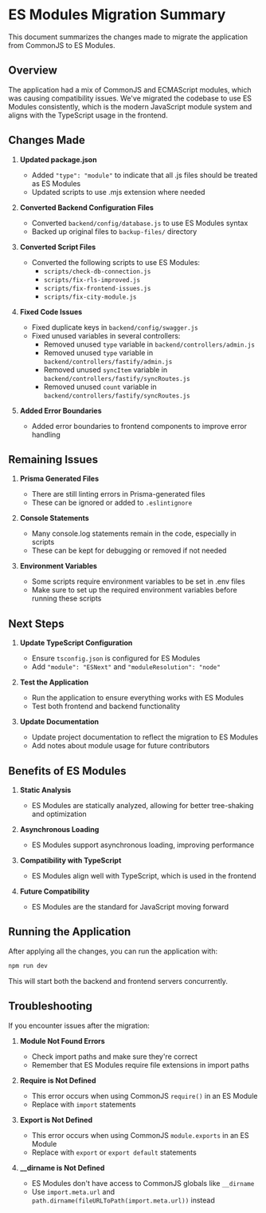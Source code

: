<!--

 * Copyright (c) 2025 Cosmo Exploit Group LLC. All Rights Reserved.
 * 
 * PROPRIETARY AND CONFIDENTIAL
 * 
 * This file is part of the Cosmo Exploit Group LLC Weight Management System.
 * Unauthorized copying of this file, via any medium is strictly prohibited.
 * 
 * This file contains proprietary and confidential information of 
 * Cosmo Exploit Group LLC and may not be copied, distributed, or used
 * in any way without explicit written permission.
 

-->

# ES Modules Migration Summary

This document summarizes the changes made to migrate the application from CommonJS to ES Modules.

## Overview

The application had a mix of CommonJS and ECMAScript modules, which was causing compatibility issues. We've migrated the codebase to use ES Modules consistently, which is the modern JavaScript module system and aligns with the TypeScript usage in the frontend.

## Changes Made

1. **Updated package.json**

   - Added `"type": "module"` to indicate that all .js files should be treated as ES Modules
   - Updated scripts to use .mjs extension where needed

2. **Converted Backend Configuration Files**

   - Converted `backend/config/database.js` to use ES Modules syntax
   - Backed up original files to `backup-files/` directory

3. **Converted Script Files**

   - Converted the following scripts to use ES Modules:
     - `scripts/check-db-connection.js`
     - `scripts/fix-rls-improved.js`
     - `scripts/fix-frontend-issues.js`
     - `scripts/fix-city-module.js`

4. **Fixed Code Issues**

   - Fixed duplicate keys in `backend/config/swagger.js`
   - Fixed unused variables in several controllers:
     - Removed unused `type` variable in `backend/controllers/admin.js`
     - Removed unused `type` variable in `backend/controllers/fastify/admin.js`
     - Removed unused `syncItem` variable in `backend/controllers/fastify/syncRoutes.js`
     - Removed unused `count` variable in `backend/controllers/fastify/syncRoutes.js`

5. **Added Error Boundaries**
   - Added error boundaries to frontend components to improve error handling

## Remaining Issues

1. **Prisma Generated Files**

   - There are still linting errors in Prisma-generated files
   - These can be ignored or added to `.eslintignore`

2. **Console Statements**

   - Many console.log statements remain in the code, especially in scripts
   - These can be kept for debugging or removed if not needed

3. **Environment Variables**
   - Some scripts require environment variables to be set in .env files
   - Make sure to set up the required environment variables before running these scripts

## Next Steps

1. **Update TypeScript Configuration**

   - Ensure `tsconfig.json` is configured for ES Modules
   - Add `"module": "ESNext"` and `"moduleResolution": "node"`

2. **Test the Application**

   - Run the application to ensure everything works with ES Modules
   - Test both frontend and backend functionality

3. **Update Documentation**
   - Update project documentation to reflect the migration to ES Modules
   - Add notes about module usage for future contributors

## Benefits of ES Modules

1. **Static Analysis**

   - ES Modules are statically analyzed, allowing for better tree-shaking and optimization

2. **Asynchronous Loading**

   - ES Modules support asynchronous loading, improving performance

3. **Compatibility with TypeScript**

   - ES Modules align well with TypeScript, which is used in the frontend

4. **Future Compatibility**
   - ES Modules are the standard for JavaScript moving forward

## Running the Application

After applying all the changes, you can run the application with:

```bash
npm run dev
```

This will start both the backend and frontend servers concurrently.

## Troubleshooting

If you encounter issues after the migration:

1. **Module Not Found Errors**

   - Check import paths and make sure they're correct
   - Remember that ES Modules require file extensions in import paths

2. **Require is Not Defined**

   - This error occurs when using CommonJS `require()` in an ES Module
   - Replace with `import` statements

3. **Export is Not Defined**

   - This error occurs when using CommonJS `module.exports` in an ES Module
   - Replace with `export` or `export default` statements

4. **\_\_dirname is Not Defined**
   - ES Modules don't have access to CommonJS globals like `__dirname`
   - Use `import.meta.url` and `path.dirname(fileURLToPath(import.meta.url))` instead
